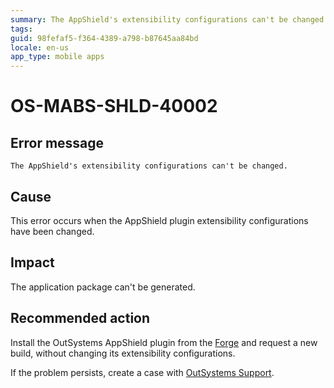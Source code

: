 ```yaml
---
summary: The AppShield's extensibility configurations can't be changed.
tags:
guid: 98fefaf5-f364-4389-a798-b87645aa84bd
locale: en-us
app_type: mobile apps
---
```


# OS-MABS-SHLD-40002

## Error message

`The AppShield's extensibility configurations can't be changed.`

## Cause

This error occurs when the AppShield plugin extensibility configurations have been changed.

## Impact

The application package can't be generated.

## Recommended action

Install the OutSystems AppShield plugin from the [Forge](https://www.outsystems.com/forge/component-overview/9379/outsystems-appshield) and request a new build, without changing its extensibility configurations.

If the problem persists, create a case with [OutSystems Support](https://www.outsystems.com/support/portal/open-support-case?ErrorCode=OS-MABS-SHLD-40002).
